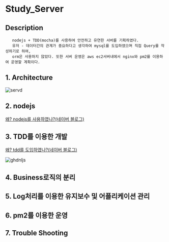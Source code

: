 # Study_Server

## Description
```
   nodejs + TDD(mocha)를 사용하여 안전하고 유연한 서버를 기획하였다.
   유저 - 데이터간의 관계가 중요하다고 생각하여 mysql를 도입하였으며 직접 Query를 작성하기로 하여,
   orm은 사용하지 않았다. 또한 서버 운영은 aws ec2서버내에서 nginx와 pm2를 이용하여 운영할 계획이다.
```

## 1. Architecture
![servd](https://user-images.githubusercontent.com/47292546/114265133-16fe4a80-9a2a-11eb-8e19-d3102c534fc4.PNG)

## 2. nodejs
<a href="https://blog.naver.com/zkfmapf123/222146785347">왜? nodejs를 사용하였나?(네이버 블로그)</a>

## 3. TDD를 이용한 개발
<a href="https://blog.naver.com/zkfmapf123/222146785347">왜? tdd를 도입하였나?(네이버 블로그)</a>

![ghdnljs](https://user-images.githubusercontent.com/47292546/114265185-647ab780-9a2a-11eb-96cf-17836b338280.PNG)


## 4. Business로직의 분리



## 5. Log처리를 이용한 유지보수 및 어플리케이션 관리

## 6. pm2를 이용한 운영

## 7. Trouble Shooting
